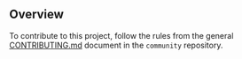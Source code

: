 ## Overview

To contribute to this project, follow the rules from the general [CONTRIBUTING.md](https://github.com/kyma-project/community/blob/master/contributing/02-contributing.md) document in the `community` repository.
